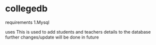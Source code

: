 # collegedb

requirements 
1.Mysql

uses
This is used to  add students and teachers details  to the database further changes/update will be done in future
